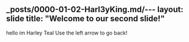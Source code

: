 _posts/0000-01-02-Harl3yKing.md/---
layout: slide
title: "Welcome to our second slide!"
---
hello im Harley Teal
Use the left arrow to go back!
